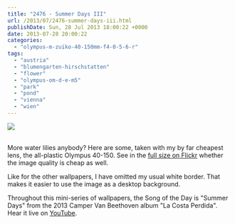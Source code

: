```yaml
---
title: "2476 - Summer Days III"
url: /2013/07/2476-summer-days-iii.html
publishDate: Sun, 28 Jul 2013 18:00:22 +0000
date: 2013-07-28 20:00:22
categories: 
  - "olympus-m-zuiko-40-150mm-f4-0-5-6-r"
tags: 
  - "austria"
  - "blumengarten-hirschstatten"
  - "flower"
  - "olympus-om-d-e-m5"
  - "park"
  - "pond"
  - "vienna"
  - "wien"
---
```

<div class="container">
<div class="center"><a target="_blank" href="https://d25zfm9zpd7gm5.cloudfront.net/1200x1200/2013/20130721_115817_lr_plain.jpg"><img src="https://d25zfm9zpd7gm5.cloudfront.net/0600x0600/2013/20130721_115817_lr_plain.jpg" /></a></div>
</div>
<br />

More water lilies anybody? Here are some, taken with my by far cheapest lens, the all-plastic Olympus 40-150. See in the <a href="http://www.flickr.com/photos/amanessinger/9352756455/sizes/o/" target="_blank">full size on Flickr</a> whether the image quality is cheap as well.

Like for the other wallpapers, I have omitted my usual white border. That makes it easier to use the image as a desktop background.

 Throughout  this mini-series of wallpapers, the Song of the Day is "Summer Days" from the 2013 Camper Van Beethoven album "La Costa Perdida". Hear it live on <a href="http://www.youtube.com/watch?v=kLOOMm_gNgg" target="_blank">YouTube</a>.
